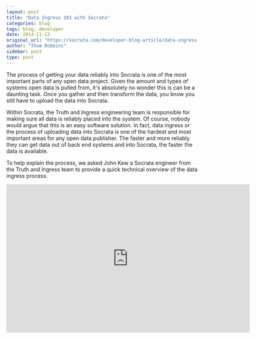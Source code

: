 ```yaml
---
layout: post
title: "Data Ingress 101 with Socrata"
categories: blog
tags: blog, developer
date: 2014-11-13
original_url: "https://socrata.com/developer-blog-article/data-ingress-101-socrata/"
author: "Thom Robbins"
sidebar: post
type: post
---
```


The process of getting your data reliably into Socrata is one of the most important parts of any open data project. Given the amount and types of systems open data is pulled from, it's absolutely no wonder this is can be a daunting task. Once you gather and then transform the data, you know you still have to upload the data into Socrata.

Within Socrata, the Truth and Ingress engineering team is responsible for making sure all data is reliably placed into the system. Of course, nobody would argue that this is an easy software solution. In fact, data ingress or the process of uploading data into Socrata is one of the hardest and most important areas for any open data publisher. The faster and more reliably they can get data out of back end systems and into Socrata, the faster the data is available.

To help explain the process, we asked John Kew a Socrata engineer from the Truth and Ingress team to provide a quick technical overview of the data ingress process.

<iframe id="ytplayer" type="text/html" width="640" height="390" src="https://www.youtube.com/embed/zyoMv0uHLsQ?autoplay=0" frameborder="0">You must enable iFrames</iframe>


